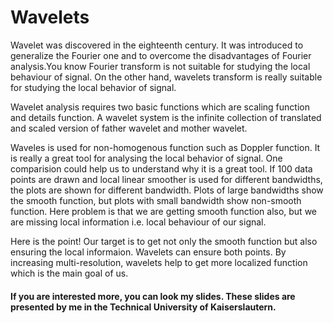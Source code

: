# Wavelets
Wavelet was discovered in the eighteenth century. It was introduced to generalize the Fourier one and to overcome the disadvantages of Fourier
analysis.You know Fourier transform is not suitable for studying the local behaviour of signal. On the other hand, wavelets transform is really suitable
for studying the local behavior of signal.

Wavelet analysis requires two basic functions which are scaling function and details function. A wavelet system is the infinite collection of translated and scaled version of father wavelet and mother wavelet. 

Waveles is used for non-homogenous function such as Doppler function. It is really a great tool for analysing the local behavior of signal. One comparision could help us to understand why it is a great tool. If 100 data points are drawn and local linear smoother is used for different bandwidths, the plots are shown for different bandwidth. Plots of large bandwidths show the smooth function, but plots with small bandwidth show non-smooth function. Here problem is that we are getting smooth function also, but we are missing local information i.e. local behaviour of our signal. 

Here is the point! Our target is to get not only the smooth function but also ensuring the local informaion. Wavelets can ensure both points. By increasing multi-resolution, wavelets help to get more localized function which is the main goal of us. 

#### If you are interested more, you can look my slides. These slides are presented by me in the Technical University of Kaiserslautern. 
